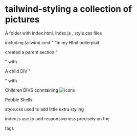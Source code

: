 # tailwind-styling a collection of pictures
A folder with index.html, index.js , style.css files

including tailwind  cmd "  <script src="https://cdn.tailwindcss.com"></script> "in my Html boilerplait 
  
 created a parent section " <section id=" image-photo min-h-screen flex  max-4">" with 
  
  A child DIV "<div class="grid grid-cols-4 gap-4" id="images">" with
  
  Children DIVS conntaining <img src="./images/.jpg" alt="icons">
                  <p class=imagename>Pebble Shells</p>
  
  
  style.css used to  add little extra styling
  
  index.js use to add responsiveness precisely on the <p> tags
  
  
  
